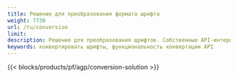 ```yaml
---
title: Решение для преобразования формата шрифта 
weight: 7730
url: /ru/conversion
limit: 
description: Решение для преобразования шрифтов. Собственные API-интерфейсы и бесплатные приложения для преобразования файлов шрифтов TTF, WOFF, WOFF2, EOT, CFF и Type1.
keywords: конвертировать шрифты, функциональность конвертации API
---
```


{{< blocks/products/pf/agp/conversion-solution >}} 